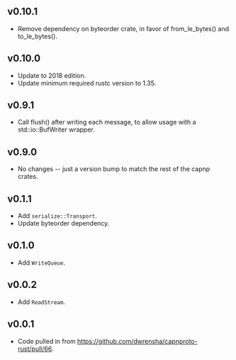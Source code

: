 ## v0.10.1
- Remove dependency on byteorder crate, in favor of from_le_bytes() and to_le_bytes().

## v0.10.0
- Update to 2018 edition.
- Update minimum required rustc version to 1.35.

## v0.9.1
- Call flush() after writing each message, to allow usage with a std::io::BufWriter wrapper.

## v0.9.0
- No changes -- just a version bump to match the rest of the capnp crates.

## v0.1.1
- Add `serialize::Transport`.
- Update byteorder dependency.

## v0.1.0
- Add `WriteQueue`.

## v0.0.2
- Add `ReadStream`.

## v0.0.1
- Code pulled in from https://github.com/dwrensha/capnproto-rust/pull/66.
